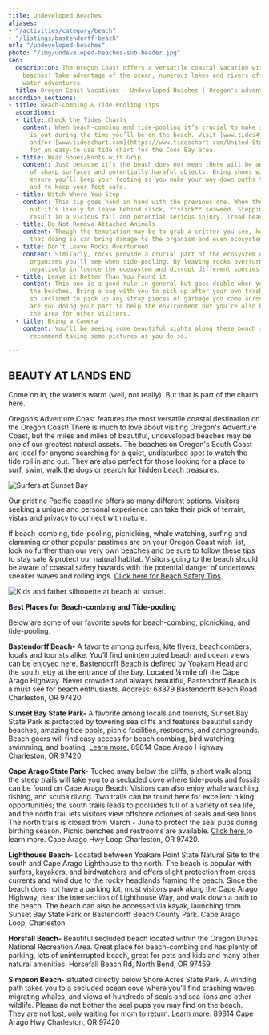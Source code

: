 ```yaml
---
title: Undeveloped Beaches
aliases:
- "/activities/category/beach"
- "/listings/bastendorff-beach"
url: "/undeveloped-beaches"
photo: "/img/undeveloped-beaches-sub-header.jpg"
seo:
  description: The Oregon Coast offers a versatile coastal vacation with various undeveloped
    beaches! Take advantage of the ocean, numerous lakes and rivers offering exciting
    water adventures.
  title: Oregon Coast Vacations - Undeveloped Beaches | Oregon's Adventure Coast
accordion_sections:
- title: Beach-Combing & Tide-Pooling Tips
  accordions:
  - title: Check the Tides Charts
    content: When beach-combing and tide-pooling it’s crucial to make sure the tide
      is out during the time you’ll be on the beach. Visit [www.tides4fishing.com](https://tides4fishing.com/us/oregon/coos-bay%20and/)
      and/or [www.tideschart.com](https://www.tideschart.com/United-States/Oregon/Coos-Bay)
      for an easy-to-use tide chart for the Coos Bay area.
  - title: Wear Shoes/Boots with Grip
    content: Just because it’s the beach does not mean there will be any shortage
      of sharp surfaces and potentially harmful objects. Bring shoes with grip to
      ensure you’ll keep your footing as you make your way down paths to the beach
      and to keep your feet safe.
  - title: Watch Where You Step
    content: This tip goes hand in hand with the previous one. When the tide goes
      out it’s likely to leave behind slick, **slick** seaweed. Stepping on it can
      result in a vicious fall and potential serious injury. Tread heavy and carefully.
  - title: Do Not Remove Attached Animals
    content: Though the temptation may be to grab a critter you see, keep in mind
      that doing so can bring damage to the organism and even ecosystem as a whole.
  - title: Don’t Leave Rocks Overturned
    content: Similarly, rocks provide a crucial part of the ecosystem of many of the
      organisms you’ll see when tide-pooling. By leaving rocks overturned you can
      negatively influence the ecosystem and disrupt different species.
  - title: Leave it Better Than You Found it
    content: This one is a good rule in general but goes double when you are visiting
      the beaches. Bring a bag with you to pick up after your own trash and if you’re
      so inclined to pick up any stray pieces of garbage you come across. Not only
      are you doing your part to help the environment but you’re also beautifying
      the area for other visitors.
  - title: Bring a Camera
    content: You’ll be seeing some beautiful sights along these beach spots, we strongly
      recommend taking some pictures as you do so.

---
```

## BEAUTY AT LANDS END

Come on in, the water’s warm (well, not really). But that is part of the charm here.

Oregon’s Adventure Coast features the most versatile coastal destination on the Oregon Coast! There is much to love about visiting Oregon's Adventure Coast, but the miles and miles of beautiful, undeveloped beaches may be one of our greatest natural assets. The beaches on Oregon's South Coast are ideal for anyone searching for a quiet, undisturbed spot to watch the tide roll in and out. They are also perfect for those looking for a place to surf, swim, walk the dogs or search for hidden beach treasures.

![Surfers at Sunset Bay](/img/beaches-sunset-bay.jpg)

Our pristine Pacific coastline offers so many different options. Visitors seeking a unique and personal experience can take their pick of terrain, vistas and privacy to connect with nature.

If beach-combing, tide-pooling, picnicking, whale watching, surfing and clamming or other popular pastimes are on your Oregon Coast wish list, look no further than our very own beaches and be sure to follow these tips to stay safe & protect our natural habitat. Visitors going to the beach should be aware of coastal safety hazards with the potential danger of undertows, sneaker waves and rolling logs. [Click here for Beach Safety Tips](https://oregonsadventurecoast.com/blog/eight-ways-to-stay-safe-on-the-beaches-along-the-oregon-coast/).

![Kids and father silhouette at beach at sunset.](/img/kids-silhouette-beaches-sunset.jpg)

**Best Places for Beach-combing and Tide-pooling**

Below are some of our favorite spots for beach-combing, picnicking, and tide-pooling.

**Bastendorff Beach-** A favorite among surfers, kite flyers, beachcombers, locals and tourists alike. You’ll find uninterrupted beach and ocean views can be enjoyed here. Bastendorff Beach is defined by Yoakam Head and the south jetty at the entrance of the bay. Located ¼ mile off the Cape Arago Highway. Never crowded and always beautiful, Bastendorff Beach is a must see for beach enthusiasts. Address: 63379 Bastendorff Beach Road Charleston, OR 97420. 

**Sunset Bay State Park-** A favorite among locals and tourists, Sunset Bay State Park is protected by towering sea cliffs and features beautiful sandy beaches, amazing tide pools, picnic facilities, restrooms, and campgrounds. Beach goers will find easy access for beach combing, bird watching, swimming, and boating. [Learn more.](https://oregonstateparks.org/index.cfm?do=parkPage.dsp_parkPage&parkId=70) 89814 Cape Arago Highway Charleston, OR 97420. 

**Cape Arago State Park**- Tucked away below the cliffs, a short walk along the steep trails will take you to a secluded cove where tide-pools and fossils can be found on Cape Arago Beach. Visitors can also enjoy whale watching, fishing, and scuba diving. Two trails can be found here for excellent hiking opportunities; the south trails leads to poolsides full of a variety of sea life, and the north trail lets visitors view offshore colonies of seals and sea lions. The north trails is closed from March - June to protect the seal pups during birthing season. Picnic benches and restrooms are available. [Click here ](https://oregonstateparks.org/index.cfm?do=parkPage.dsp_parkPage&parkId=66)to learn more. Cape Arago Hwy Loop Charleston, OR 97420. 

**Lighthouse Beach**- Located between Yoakam Point State Natural Site to the south and Cape Arago Lighthouse to the north. The beach is popular with surfers, kayakers, and birdwatchers and offers slight protection from cross currents and wind due to the rocky headlands framing the beach. Since the beach does not have a parking lot, most visitors park along the Cape Arago Highway, near the intersection of Lighthouse Way, and walk down a path to the beach. The beach can also be accessed via kayak, launching from Sunset Bay State Park or Bastendorff Beach County Park. Cape Arago Loop, Charleston

**Horsfall Beach-** Beautiful secluded beach located within the Oregon Dunes National Recreation Area. Great place for beach-combing and has plenty of parking, lots of uninterrupted beach, great for pets and kids and many other natural amenities. Horsefall Beach Rd, North Bend, OR 97459

**Simpson Beach**- situated directly below Shore Acres State Park. A winding path takes you to a secluded ocean cove where you’ll find crashing waves, migrating whales, and views of hundreds of seals and sea lions and other wildlife. Please do not bother the seal pups you may find on the beach. They are not lost, only waiting for mom to return. [Learn more](https://oregonstateparks.org/index.cfm?do=parkPage.dsp_parkPage&parkId=68). 89814 Cape Arago Hwy Charleston, OR 97420 